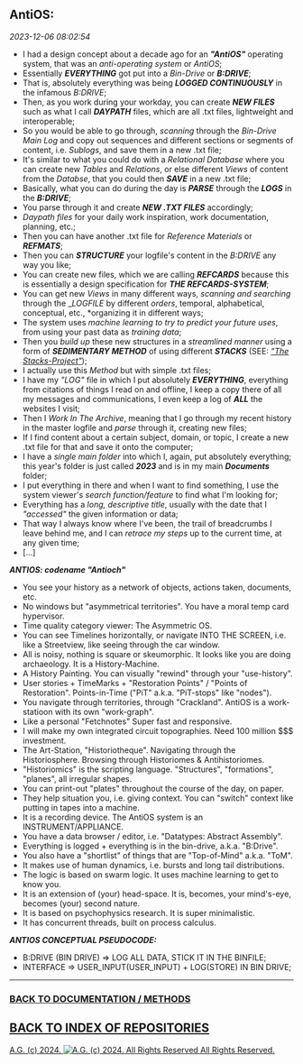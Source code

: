 ## AntiOS:

*2023-12-06 08:02:54*

* I had a design concept about a decade ago for an __*"AntiOS"*__ operating system, that was an *anti-operating system* or *AntiOS*;
* Essentially __*EVERYTHING*__ got put into a *Bin-Drive* or __*B:DRIVE*__;
* That is, absolutely everything was being __*LOGGED CONTINUOUSLY*__ in the infamous *B:DRIVE*;
* Then, as you work during your workday, you can create __*NEW FILES*__ such as what I call __*DAYPATH*__ files, which are all .txt files, lightweight and interoperable;
* So you would be able to go through, *scanning* through the *Bin-Drive Main Log* and copy out sequences and different sections or segments of content, i.e. *Sublogs*, and save them in a new .txt file;
* It's similar to what you could do with a *Relational Database* where you can create new *Tables* and *Relations*, or else different *Views* of content from the *Databse*, that you could then __*SAVE*__ in a new .txt file;
* Basically, what you can do during the day is __*PARSE*__ through the __*LOGS*__ in the __*B:DRIVE*__;
* You parse through it and create __*NEW .TXT FILES*__ accordingly;
* *Daypath files* for your daily work inspiration, work documentation, planning, etc.;
* Then you can have another .txt file for *Reference Materials* or __*REFMATS*__;
* Then you can __*STRUCTURE*__ your logfile's content in the *B:DRIVE* any way you like;
* You can create new files, which we are calling __*REFCARDS*__ because this is essentially a design specification for __*THE REFCARDS-SYSTEM*__;
* You can get new *Views* in many different ways, *scanning and searching* through the __*LOGFILE*_ by different *orders*, temporal, alphabetical, conceptual, etc., *organizing it in different ways;
* The system uses *machine learning to try to predict your future uses*, from using your past data as *training data*;
* Then you *build up* these new structures in a *streamlined manner* using a form of __*SEDIMENTARY METHOD*__ of using different __*STACKS*__ (SEE: [*"The Stacks-Project"*](https://github.com/antiface/Documentation/tree/master/EXPERIMENTS/StacksProject));
* I actually use this *Method* but with simple .txt files;
* I have my *"LOG"* file in which I put absolutely __*EVERYTHING*__, everything from citations of things I read on and offline, I keep a copy there of all my messages and communications, I even keep a log of __*ALL*__ the websites I visit;
* Then I *Work In The Archive*, meaning that I go through my recent history in the master logfile and *parse* through it, creating new files;
* If I find content about a certain subject, domain, or topic, I create a new .txt file for that and save it onto the computer;
* I have a *single main folder* into which I, again, put absolutely everything; this year's folder is just called __*2023*__ and is in my main __*Documents*__ folder;
* I put everything in there and when I want to find something, I use the system viewer's *search function/feature* to find what I'm looking for;
* Everything has a *long, descriptive title*, usually with the date that I *"accessed"* the given information or data;
* That way I always know where I've been, the trail of breadcrumbs I leave behind me, and I can *retrace my steps* up to the current time, at any given time;
* [...]

__*ANTIOS: codename "Antioch"*__

- You see your history as a network of objects, actions taken, documents, etc.
- No windows but "asymmetrical territories". You have a moral temp card hypervisor.
- Time quality category viewer: The Asymmetric OS.
- You can see Timelines horizontally, or navigate INTO THE SCREEN, i.e. like a Streetview, like seeing through the car window.
- All is noisy, nothing is square or skeumorphic. It looks like you are doing archaeology. It is a History-Machine.
- A History Painting. You can visually "rewind" through your "use-history".
- User stories + TimeMarks + "Restoration Points" / "Points of Restoration". Points-in-Time ("PiT" a.k.a. "PiT-stops" like "nodes").
- You navigate through territories, through "Crackland". AntiOS is a work-statioon with its own "work-graph".
- Like a personal "Fetchnotes" Super fast and responsive.
- I will make my own integrated circuit topographies. Need 100 million $$$ investment.
- The Art-Station, "Historiotheque". Navigating through the Historiosphere. Browsing through Historiomes & Antihistoriomes.
- "Historiomics" is the scripting language. "Structures", "formations", "planes", all irregular shapes.
- You can print-out "plates" throughout the course of the day, on paper.
- They help situation you, i.e. giving context. You can "switch" context like putting in tapes into a machine.
- It is a recording device. The AntiOS system is an INSTRUMENT/APPLIANCE.
- You have a data browser / editor, i.e. "Datatypes: Abstract Assembly".
- Everything is logged + everything is in the bin-drive, a.k.a. "B:Drive".
- You also have a "shortlist" of things that are "Top-of-Mind" a.k.a. "ToM".
- It makes use of human dynamics, i.e. bursts and long tail distributions.
- The logic is based on swarm logic. It uses machine learning to get to know you.
- It is an extension of (your) head-space. It is, becomes, your mind's-eye, becomes (your) second nature.
- It is based on psychophysics research. It is super minimalistic.
- It has concurrent threads, built on process calculus.

__*ANTIOS CONCEPTUAL PSEUDOCODE:*__

* B:DRIVE (BIN DRIVE) => LOG ALL DATA, STICK IT IN THE BINFILE;
* INTERFACE => USER_INPUT(USER_INPUT) + LOG(STORE) IN BIN DRIVE;

- - - - - - - - -

### [BACK TO DOCUMENTATION / METHODS](https://github.com/antiface/Documentation/tree/master/EXPERIMENTS)
## [BACK TO INDEX OF REPOSITORIES](https://github.com/antiface/Index)

[A.G. (c) 2024. ![A.G. (c) 2024. All Rights Reserved](https://historiotheque.files.wordpress.com/2016/11/ag_signature_official_2015_50px_cropped.jpg) All Rights Reserved.](http://alexgagnon.com)
